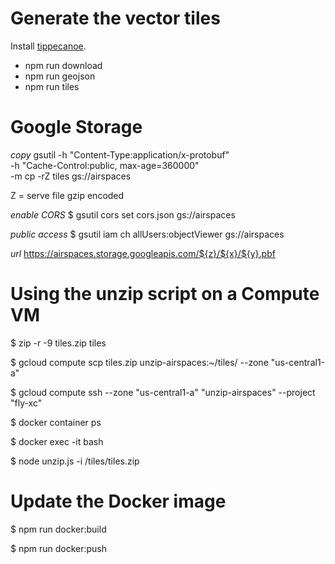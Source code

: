 # Generate the vector tiles

Install [tippecanoe](https://github.com/mapbox/tippecanoe).

- npm run download
- npm run geojson
- npm run tiles

# Google Storage

*copy*
gsutil -h "Content-Type:application/x-protobuf" \
       -h "Cache-Control:public, max-age=360000" \
       -m cp -rZ tiles gs://airspaces

Z = serve file gzip encoded

*enable CORS*
$ gsutil cors set cors.json gs://airspaces

*public access*
$ gsutil iam ch allUsers:objectViewer gs://airspaces

*url*
https://airspaces.storage.googleapis.com/${z}/${x}/${y}.pbf

# Using the unzip script on a Compute VM

$ zip -r -9 tiles.zip tiles

$ gcloud compute scp tiles.zip unzip-airspaces:~/tiles/ --zone "us-central1-a"

$ gcloud compute ssh --zone "us-central1-a" "unzip-airspaces" --project "fly-xc"

$ docker container ps

$ docker exec -it <NAME> bash

$ node unzip.js -i /tiles/tiles.zip

# Update the Docker image

$ npm run docker:build

$ npm run docker:push
